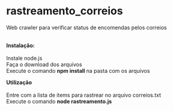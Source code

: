 # rastreamento_correios
Web crawler para verificar status de encomendas pelos correios
<br><br>

<b>Instalação:</b> <br><br>
Instale node.js<br>
Faça o download dos arquivos<br>
Execute o comando <b> npm install </b> na pasta com os arquivos<br>

<b>Utilização</b><br><br>
Entre com a lista de items para rastrear no arquivo correios.txt<br>
Execute o comando <b>node rastreamento.js</b><br>
